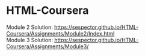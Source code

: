 # HTML-Coursera
Module 2 Solution: https://sespector.github.io/HTML-Coursera/Assignments/Module2/Index.html
<br>
Module 3 Solution: https://sespector.github.io/HTML-Coursera/Assignments/Module3/
